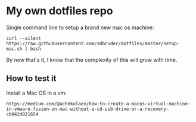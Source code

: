 
# My own dotfiles repo

Single command line to setup a brand new mac os machine:

    curl --silent https://raw.githubusercontent.com/sdbruder/dotfiles/master/setup-mac.sh | bash

By now that's it, I know that the complexity of this will grow with time.


## How to test it

Install a Mac OS in a vm:

    https://medium.com/@achekulaev/how-to-create-a-macos-virtual-machine-in-vmware-fusion-on-mac-without-a-cd-usb-drive-or-a-recovery-cb942d821654

